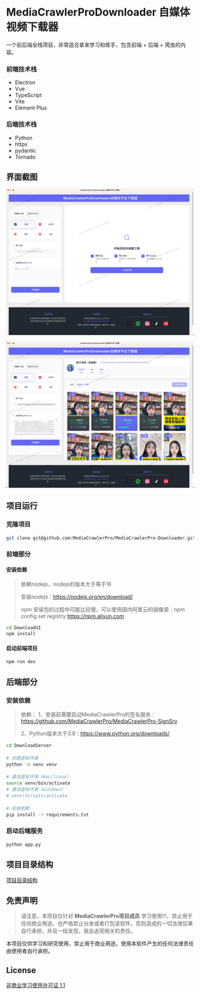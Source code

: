 # MediaCrawlerProDownloader 自媒体视频下载器

一个前后端全栈项目，非常适合拿来学习和练手，包含前端 + 后端 + 爬虫的内容。

### 前端技术栈

- Electron
- Vue
- TypeScript
- Vite
- Element Plus 

### 后端技术栈

- Python
- httpx
- pydantic
- Tornado

## 界面截图

![alt text](docs/image.png)

![alt text](docs/image-2.png)

## 项目运行

### 克隆项目

```bash
git clone git@github.com:MediaCrawlerPro/MediaCrawlerPro-Downloader.git
```

### 前端部分

#### 安装依赖
> 依赖nodejs，nodejs的版本大于等于16
> 
> 安装nodejs：https://nodejs.org/en/download/
> 
> npm 安装包的过程中可能比较慢，可以使用国内阿里云的镜像源：npm config set registry https://npm.aliyun.com

```bash
cd DownloadUI
npm install
```

#### 启动前端项目
```bash
npm run dev
```

## 后端部分

### 安装依赖
> 依赖：
> 1、安装前需要启动MediaCrawlerPro的签名服务：https://github.com/MediaCrawlerPro/MediaCrawlerPro-SignSrv
>
> 2、Python版本大于3.8：https://www.python.org/downloads/
>

```bash
cd DownloadServer

# 创建虚拟环境
python -m venv venv

# 激活虚拟环境（mac/linux）
source venv/bin/activate
# 激活虚拟环境（windows）
# venv\Scripts\activate

# 安装依赖
pip install -r requirements.txt
```

### 启动后端服务

```bash
python app.py
```

## 项目目录结构

[项目目录结构](project_tree.md)

## 免责声明

> 请注意，本项目仅针对 **MediaCrawlerPro项目成员** 学习使用!!!，禁止用于任何商业用途。也严格禁止分发或者打包该软件，否则造成的一切法律后果自行承担，并且一经发现，我会追究相关的责任。

本项目仅供学习和研究使用，禁止用于商业用途。使用本软件产生的任何法律责任由使用者自行承担。


## License

[非商业学习使用许可证 1.1](LICENSE)